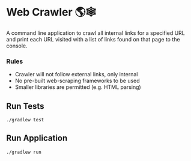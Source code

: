 # Web Crawler 🌎🕸
A command line application to crawl all internal links for a specified URL and print each URL visited with a list of links found on that page to the console. 

### Rules
- Crawler will not follow external links, only internal
- No pre-built web-scraping frameworks to be used
- Smaller libraries are permitted (e.g. HTML parsing)

## Run Tests

`./gradlew test`

## Run Application

`./gradlew run`   

